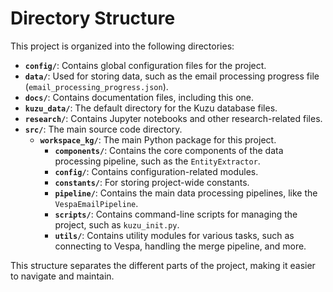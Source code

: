 # Directory Structure

This project is organized into the following directories:

-   **`config/`**: Contains global configuration files for the project.
-   **`data/`**: Used for storing data, such as the email processing progress file (`email_processing_progress.json`).
-   **`docs/`**: Contains documentation files, including this one.
-   **`kuzu_data/`**: The default directory for the Kuzu database files.
-   **`research/`**: Contains Jupyter notebooks and other research-related files.
-   **`src/`**: The main source code directory.
    -   **`workspace_kg/`**: The main Python package for this project.
        -   **`components/`**: Contains the core components of the data processing pipeline, such as the `EntityExtractor`.
        -   **`config/`**: Contains configuration-related modules.
        -   **`constants/`**: For storing project-wide constants.
        -   **`pipeline/`**: Contains the main data processing pipelines, like the `VespaEmailPipeline`.
        -   **`scripts/`**: Contains command-line scripts for managing the project, such as `kuzu_init.py`.
        -   **`utils/`**: Contains utility modules for various tasks, such as connecting to Vespa, handling the merge pipeline, and more.

This structure separates the different parts of the project, making it easier to navigate and maintain.
